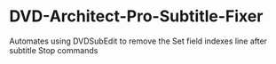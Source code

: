 # DVD-Architect-Pro-Subtitle-Fixer
Automates using DVDSubEdit to remove the Set field indexes line after subtitle Stop commands
